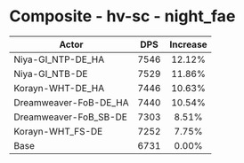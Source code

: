 # Composite - hv-sc - night_fae
| Actor | DPS | Increase |
|---|:---:|:---:|
|Niya-GI_NTP-DE_HA|7546|12.12%|
|Niya-GI_NTB-DE|7529|11.86%|
|Korayn-WHT-DE_HA|7446|10.63%|
|Dreamweaver-FoB-DE_HA|7440|10.54%|
|Dreamweaver-FoB_SB-DE|7303|8.51%|
|Korayn-WHT_FS-DE|7252|7.75%|
|Base|6731|0.00%|
